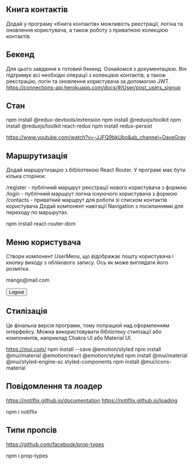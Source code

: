 ## Книга контактів
Додай у програму «Книга контактів» можливість реєстрації, логіна та оновлення користувача, а також роботу з приватною колекцією контактів.

## Бекенд
Для цього завдання є готовий бекенд. Ознайомся з документацією. Він підтримує всі необхідні операції з колекцією контактів, а також реєстрацію, логін та оновлення користувача за допомогою JWT.
https://connections-api.herokuapp.com/docs/#/User/post_users_signup

## Стан
npm install @redux-devtools/extension
npm install @reduxjs/toolkit
npm install @reduxjs/toolkit react-redux
npm install redux-persist

https://www.youtube.com/watch?v=-JJFQ9bkUbo&ab_channel=DaveGray

## Маршрутизація
Додай маршрутизацію з бібліотекою React Router. У програмі має бути кілька сторінок:

/register - публічний маршрут реєстрації нового користувача з формою
/login - публічний маршрут логіна існуючого користувача з формою
/contacts - приватний маршрут для роботи зі списком контактів користувача
Додай компонент навігації Navigation з посиланнями для переходу по маршрутах.

npm install react-router-dom

## Меню користувача
Створи компонент UserMenu, що відображає пошту користувача і кнопку виходу з облікового запису. Ось як може виглядати його розмітка.

<div>
  <p>mango@mail.com</p>
  <button>Logout</button>
</div>

## Стилізація
Це фінальна версія програми, тому попрацюй над оформленням інтерфейсу. Можна використовувати бібліотеку стилізації або компонентів, наприклад Chakra UI або Material UI.

https://mui.com/
npm install --save @emotion/styled
npm install @mui/material @emotion/react @emotion/styled
npm install @mui/material @mui/styled-engine-sc styled-components
npm install @mui/icons-material


## Повідомлення та лоадер
https://notiflix.github.io/documentation
https://notiflix.github.io/loading

npm i notiflix

## Типи пропсів
https://github.com/facebook/prop-types

npm i prop-types